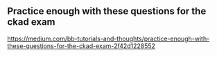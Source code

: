 ## Practice enough with these questions for the ckad exam 

https://medium.com/bb-tutorials-and-thoughts/practice-enough-with-these-questions-for-the-ckad-exam-2f42d1228552
